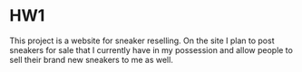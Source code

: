 # HW1
This project is a website for sneaker reselling. On the site I plan to post sneakers for sale that I currently have in my possession and allow people to sell their brand new sneakers to me as well.
